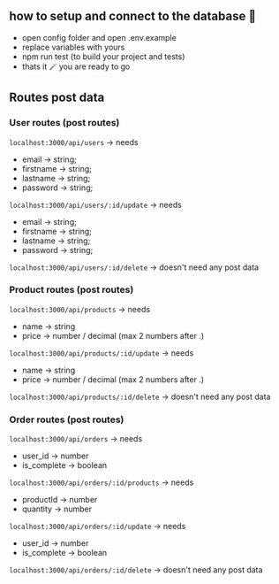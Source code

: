 ## how to setup and connect to the database 📌
- open config folder and open .env.example
- replace variables with yours
- npm run test (to build your project and tests)
- thats it 🪄 you are ready to go


## Routes post data

### User routes (post routes)
`localhost:3000/api/users` -> needs 
- email -> string;
- firstname -> string;
- lastname -> string;
- password -> string;

`localhost:3000/api/users/:id/update` -> needs
- email -> string;
- firstname -> string;
- lastname -> string;
- password -> string;

`localhost:3000/api/users/:id/delete` -> doesn't need any post data


### Product routes (post routes)
`localhost:3000/api/products` -> needs
- name -> string
- price -> number / decimal (max 2 numbers after .)

`localhost:3000/api/products/:id/update` -> needs
- name -> string
- price -> number / decimal (max 2 numbers after .)

`localhost:3000/api/products/:id/delete` -> doesn't need any post data


### Order routes (post routes)
`localhost:3000/api/orders` -> needs
- user_id -> number
- is_complete -> boolean

`localhost:3000/api/orders/:id/products` -> needs
- productId -> number
- quantity -> number

`localhost:3000/api/orders/:id/update` -> needs
- user_id -> number
- is_complete -> boolean

`localhost:3000/api/orders/:id/delete` -> doesn't need any post data